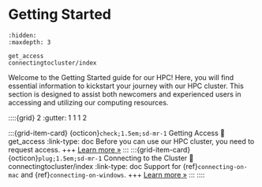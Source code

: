 # Getting Started

```{toctree}
:hidden:
:maxdepth: 3

get_access
connectingtocluster/index
```

Welcome to the Getting Started guide for our HPC! Here, you will find essential information to kickstart your journey with our HPC cluster. This section is designed to assist both newcomers and experienced users in accessing and utilizing our computing resources.

::::{grid} 2
:gutter: 1 1 1 2

:::{grid-item-card} {octicon}`check;1.5em;sd-mr-1` Getting Access
:link: get_access
:link-type: doc
Before you can use our HPC cluster, you need to request access.
+++
[Learn more »](get_access)
:::
:::{grid-item-card} {octicon}`plug;1.5em;sd-mr-1` Connecting to the Cluster
:link: connectingtocluster/index
:link-type: doc
Support for {ref}`connecting-on-mac` and {ref}`connecting-on-windows`.
+++
[Learn more »](connectingtocluster/index)
:::
::::

